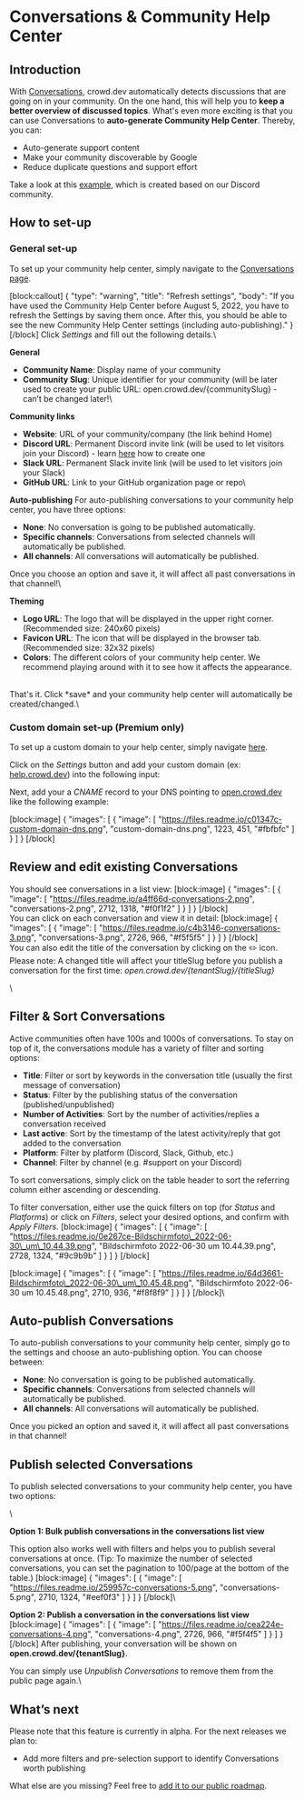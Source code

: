 # Conversations & Community Help Center

## Introduction

With [Conversations](https://app.crowd.dev/conversations), crowd.dev automatically detects discussions that are going on in your community. On the one hand, this will help you to **keep a better overview of discussed topics**. What's even more exciting is that you can use Conversations to **auto-generate Community Help Center**. Thereby, you can:

* Auto-generate support content
* Make your community discoverable by Google
* Reduce duplicate questions and support effort

Take a look at this [example](https://open.crowd.dev/crowd), which is created based on our Discord community.

## How to set-up

### General set-up

To set up your community help center, simply navigate to the [Conversations page](https://app.crowd.dev/conversations).

\[block:callout] { "type": "warning", "title": "Refresh settings", "body": "If you have used the Community Help Center before August 5, 2022, you have to refresh the Settings by saving them once. After this, you should be able to see the new Community Help Center settings (including auto-publishing)." } \[/block] Click _Settings_ and fill out the following details.\


**General**

* **Community Name**: Display name of your community
* **Community Slug**: Unique identifier for your community (will be later used to create your public URL: open.crowd.dev/{communitySlug} - can’t be changed later!\


**Community links**

* **Website**: URL of your community/company (the link behind Home)
* **Discord URL**: Permanent Discord invite link (will be used to let visitors join your Discord) - learn [here](https://support.discord.com/hc/en-us/articles/208866998-Invites-101) how to create one
* **Slack URL**: Permanent Slack invite link (will be used to let visitors join your Slack)
* **GitHub URL**: Link to your GitHub organization page or repo\


**Auto-publishing** For auto-publishing conversations to your community help center, you have three options:

* **None**: No conversation is going to be published automatically.
* **Specific channels**: Conversations from selected channels will automatically be published.
* **All channels**: All conversations will automatically be published.

Once you choose an option and save it, it will affect all past conversations in that channel!\


**Theming**

* **Logo URL**: The logo that will be displayed in the upper right corner. (Recommended size: 240x60 pixels)
* **Favicon URL**: The icon that will be displayed in the browser tab. (Recommended size: 32x32 pixels)
* **Colors**: The different colors of your community help center. We recommend playing around with it to see how it affects the appearance.

\
That's it. Click \*save\* and your community help center will automatically be created/changed.\


### Custom domain set-up (Premium only)

To set up a custom domain to your help center, simply navigate [here](https://app.crowd.dev/conversations).

Click on the _Settings_ button and add your custom domain (ex: [help.crowd.dev](https://help.crowd.dev)) into the following input:

Next, add your a _CNAME_ record to your DNS pointing to [open.crowd.dev](https://open.crowd.dev) like the following example:

\[block:image] { "images": \[ { "image": \[ "https://files.readme.io/c01347c-custom-domain-dns.png", "custom-domain-dns.png", 1223, 451, "#fbfbfc" ] } ] } \[/block]

## Review and edit existing Conversations

You should see conversations in a list view: \[block:image] { "images": \[ { "image": \[ "https://files.readme.io/a4ff66d-conversations-2.png", "conversations-2.png", 2712, 1318, "#f0f1f2" ] } ] } \[/block]\
You can click on each conversation and view it in detail: \[block:image] { "images": \[ { "image": \[ "https://files.readme.io/c4b3146-conversations-3.png", "conversations-3.png", 2726, 966, "#f5f5f5" ] } ] } \[/block]\
You can also edit the title of the conversation by clicking on the ✏️ icon. Please note: A changed title will affect your titleSlug before you publish a conversation for the first time: _open.crowd.dev/{tenantSlug}/{titleSlug}_

\


## Filter & Sort Conversations

Active communities often have 100s and 1000s of conversations. To stay on top of it, the conversations module has a variety of filter and sorting options:

* **Title**: Filter or sort by keywords in the conversation title (usually the first message of conversation)
* **Status**: Filter by the publishing status of the conversation (published/unpublished)
* **Number of Activities**: Sort by the number of activities/replies a conversation received
* **Last active**: Sort by the timestamp of the latest activity/reply that got added to the conversation
* **Platform**: Filter by platform (Discord, Slack, Github, etc.)
* **Channel**: Filter by channel (e.g. #support on your Discord)

To sort conversations, simply click on the table header to sort the referring column either ascending or descending.

To filter conversation, either use the quick filters on top (for _Status_ and _Platforms_) or click on _Filters_, select your desired options, and confirm with _Apply Filters_. \[block:image] { "images": \[ { "image": \[ "https://files.readme.io/0e267ce-Bildschirmfoto\_2022-06-30\_um\_10.44.39.png", "Bildschirmfoto 2022-06-30 um 10.44.39.png", 2728, 1324, "#9c9b9b" ] } ] } \[/block]

\[block:image] { "images": \[ { "image": \[ "https://files.readme.io/64d3661-Bildschirmfoto\_2022-06-30\_um\_10.45.48.png", "Bildschirmfoto 2022-06-30 um 10.45.48.png", 2710, 936, "#f8f8f9" ] } ] } \[/block]\


## Auto-publish Conversations

To auto-publish conversations to your community help center, simply go to the settings and choose an auto-publishing option. You can choose between:

* **None**: No conversation is going to be published automatically.
* **Specific channels**: Conversations from selected channels will automatically be published.
* **All channels**: All conversations will automatically be published.

Once you picked an option and saved it, it will affect all past conversations in that channel!

## Publish selected Conversations

To publish selected conversations to your community help center, you have two options:

\


**Option 1: Bulk publish conversations in the conversations list view**

This option also works well with filters and helps you to publish several conversations at once. (Tip: To maximize the number of selected conversations, you can set the pagination to 100/page at the bottom of the table.) \[block:image] { "images": \[ { "image": \[ "https://files.readme.io/259957c-conversations-5.png", "conversations-5.png", 2710, 1324, "#eef0f3" ] } ] } \[/block]\


**Option 2: Publish a conversation in the conversations list view** \[block:image] { "images": \[ { "image": \[ "https://files.readme.io/cea224e-conversations-4.png", "conversations-4.png", 2726, 966, "#f5f4f5" ] } ] } \[/block] After publishing, your conversation will be shown on **open.crowd.dev/{tenantSlug}**.

You can simply use _Unpublish Conversations_ to remove them from the public page again.\


## What’s next

Please note that this feature is currently in alpha. For the next releases we plan to:

* Add more filters and pre-selection support to identify Conversations worth publishing

What else are you missing? Feel free to [add it to our public roadmap](http://crowd.dev/roadmap).
